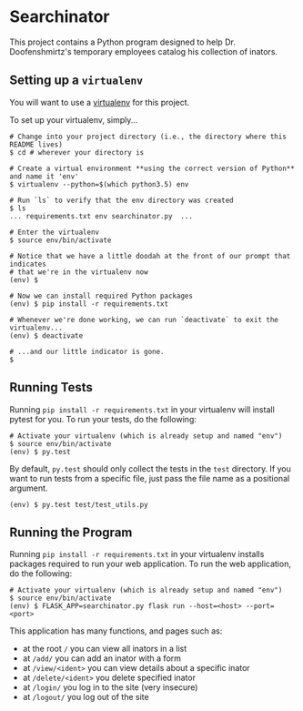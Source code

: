 # Searchinator

This project contains a Python program designed to help Dr. Doofenshmirtz's temporary employees catalog his collection of inators.

## Setting up a `virtualenv`

You will want to use a [virtualenv](https://virtualenv.pypa.io/en/stable/) for this project.

To set up your virtualenv, simply...

~~~shell
# Change into your project directory (i.e., the directory where this README lives)
$ cd # wherever your directory is

# Create a virtual environment **using the correct version of Python** and name it 'env'
$ virtualenv --python=$(which python3.5) env

# Run `ls` to verify that the env directory was created
$ ls
... requirements.txt env searchinator.py  ...

# Enter the virtualenv
$ source env/bin/activate

# Notice that we have a little doodah at the front of our prompt that indicates
# that we're in the virtualenv now
(env) $

# Now we can install required Python packages
(env) $ pip install -r requirements.txt

# Whenever we're done working, we can run `deactivate` to exit the virtualenv...
(env) $ deactivate

# ...and our little indicator is gone.
$
~~~~

## Running Tests

Running `pip install -r requirements.txt` in your virtualenv will install pytest for you.
To run your tests, do the following:

~~~shell
# Activate your virtualenv (which is already setup and named "env")
$ source env/bin/activate
(env) $ py.test
~~~~

By default, `py.test` should only collect the tests in the `test` directory.
If you want to run tests from a specific file, just pass the file name as a positional argument.

~~~shell
(env) $ py.test test/test_utils.py
~~~

## Running the Program

Running `pip install -r requirements.txt` in your virtualenv installs packages required to run your web application.
To run the web application, do the following:

~~~shell
# Activate your virtualenv (which is already setup and named "env")
$ source env/bin/activate
(env) $ FLASK_APP=searchinator.py flask run --host=<host> --port=<port>
~~~

This application has many functions, and pages such as:
- at the root `/` you can view all inators in a list
- at `/add/` you can add an inator with a form
- at `/view/<ident>` you can view details about a specific inator
- at `/delete/<ident>` you delete specified inator
- at `/login/` you log in to the site (very insecure)
- at `/logout/` you log out of the site
